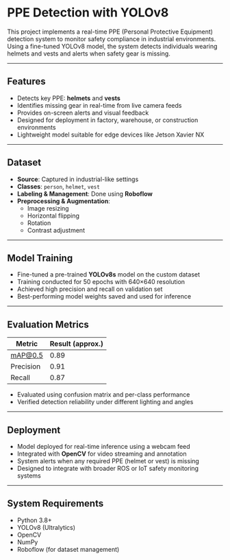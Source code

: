 # PPE Detection with YOLOv8

This project implements a real-time PPE (Personal Protective Equipment) detection system to monitor safety compliance in industrial environments. Using a fine-tuned YOLOv8 model, the system detects individuals wearing helmets and vests and alerts when safety gear is missing.

---

## Features

- Detects key PPE: **helmets** and **vests**
- Identifies missing gear in real-time from live camera feeds
- Provides on-screen alerts and visual feedback
- Designed for deployment in factory, warehouse, or construction environments
- Lightweight model suitable for edge devices like Jetson Xavier NX

---

## Dataset

- **Source**: Captured in industrial-like settings
- **Classes**: `person`, `helmet`, `vest`
- **Labeling & Management**: Done using **Roboflow**
- **Preprocessing & Augmentation**:
  - Image resizing
  - Horizontal flipping
  - Rotation
  - Contrast adjustment

---

## Model Training

- Fine-tuned a pre-trained **YOLOv8s** model on the custom dataset
- Training conducted for 50 epochs with 640×640 resolution
- Achieved high precision and recall on validation set
- Best-performing model weights saved and used for inference

---

## Evaluation Metrics

| Metric     | Result (approx.) |
|------------|------------------|
| mAP@0.5    | 0.89             |
| Precision  | 0.91             |
| Recall     | 0.87             |

- Evaluated using confusion matrix and per-class performance
- Verified detection reliability under different lighting and angles

---

## Deployment

- Model deployed for real-time inference using a webcam feed
- Integrated with **OpenCV** for video streaming and annotation
- System alerts when any required PPE (helmet or vest) is missing
- Designed to integrate with broader ROS or IoT safety monitoring systems

---

## System Requirements

- Python 3.8+
- YOLOv8 (Ultralytics)
- OpenCV
- NumPy
- Roboflow (for dataset management)


